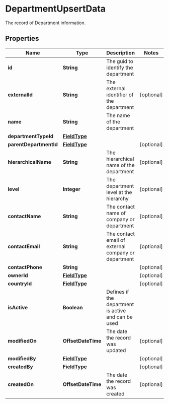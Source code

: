 

# DepartmentUpsertData

The record of Department information.

## Properties

| Name | Type | Description | Notes |
|------------ | ------------- | ------------- | -------------|
|**id** | **String** | The guid to identify the department |  |
|**externalId** | **String** | The external identifier of the department |  [optional] |
|**name** | **String** | The name of the department |  |
|**departmentTypeId** | [**FieldType**](FieldType.md) |  |  |
|**parentDepartmentId** | [**FieldType**](FieldType.md) |  |  [optional] |
|**hierarchicalName** | **String** | The hierarchical name of the department |  [optional] |
|**level** | **Integer** | The department level at the hierarchy |  [optional] |
|**contactName** | **String** | The contact name of company or department |  [optional] |
|**contactEmail** | **String** | The contact email of external company or department |  [optional] |
|**contactPhone** | **String** |  |  [optional] |
|**ownerId** | [**FieldType**](FieldType.md) |  |  [optional] |
|**countryId** | [**FieldType**](FieldType.md) |  |  [optional] |
|**isActive** | **Boolean** | Defines if the department is active and can be used |  |
|**modifiedOn** | **OffsetDateTime** | The date the record was updated |  [optional] |
|**modifiedBy** | [**FieldType**](FieldType.md) |  |  [optional] |
|**createdBy** | [**FieldType**](FieldType.md) |  |  [optional] |
|**createdOn** | **OffsetDateTime** | The date the record was created |  [optional] |



